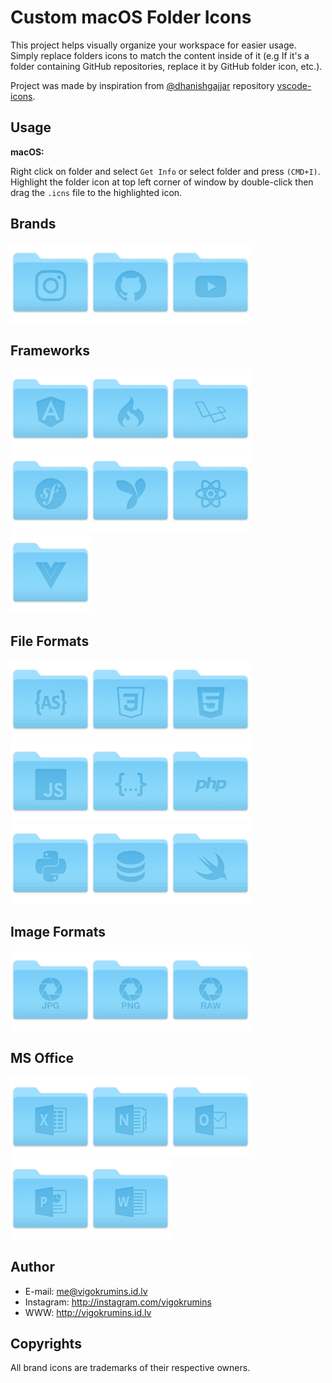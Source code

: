 Custom macOS Folder Icons
=========================================

This project helps visually organize your workspace for easier usage. Simply replace folders icons to match the content inside of it (e.g If it's a folder containing GitHub repositories, replace it by GitHub folder icon, etc.).

Project was made by inspiration from [@dhanishgajjar](https://github.com/dhanishgajjar) repository [vscode-icons](https://github.com/dhanishgajjar/vscode-icons).

## Usage

**macOS:**

Right click on folder and select `Get Info` or select folder and press `(CMD+I)`. Highlight the folder icon at top left corner of window by double-click then drag the `.icns` file to the highlighted icon.

## Brands
<img src="./png/instagram.png" width="128px" alt="Instagram"><img src="./png/github.png" width="128px" alt="GitHub"><img src="./png/youtube.png" width="128px" alt="YouTube">

## Frameworks
<img src="./png/angular.png" width="128px" alt="Angular"><img src="./png/codeigniter.png" width="128px" alt="CodeIgniter"><img src="./png/laravel.png" width="128px" alt="Laravel"><img src="./png/symfony.png" width="128px" alt="Symfony"><img src="./png/yii2.png" width="128px" alt="Yii2"><img src="./png/react.png" width="128px" alt="React"><img src="./png/vue.png" width="128px" alt="Vue">


## File Formats
<img src="./png/actionscript.png" width="128px" alt="ActionScript"><img src="./png/css.png" width="128px" alt="CSS"><img src="./png/html.png" width="128px" alt="HTML"><img src="./png/javascript.png" width="128px" alt="JavaScript"><img src="./png/json.png" width="128px" alt="JSON"><img src="./png/php.png" width="128px" alt="PHP"><img src="./png/python.png" width="128px" alt="Python"><img src="./png/database.png" width="128px" alt="SQL"><img src="./png/swift.png" width="128px" alt="Swift">

## Image Formats
<img src="./png/jpg.png" width="128px" alt="JPG"><img src="./png/png.png" width="128px" alt="PNG"><img src="./png/raw.png" width="128px" alt="RAW">

## MS Office
<img src="./png/excel.png" width="128px" alt="Excel"><img src="./png/onenote.png" width="128px" alt="OneNote"><img src="./png/outlook.png" width="128px" alt="Outlook"><img src="./png/powerpoint.png" width="128px" alt="PowerPoint"><img src="./png/word.png" width="128px" alt="Word">

## Author
- E-mail: me@vigokrumins.id.lv
- Instagram: http://instagram.com/vigokrumins
- WWW: http://vigokrumins.id.lv

## Copyrights

All brand icons are trademarks of their respective owners.